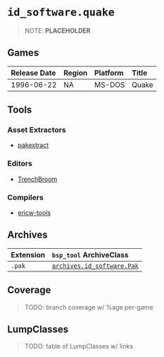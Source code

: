 # `id_software.quake`

> NOTE: **PLACEHOLDER**

## Games
| Release Date | Region | Platform | Title |
| :----------- | :----- | :------- | :---- |
| 1996-06-22   | NA     | MS-DOS   | Quake |


## Tools
### Asset Extractors
 * [pakextract]()

### Editors
 * [TrenchBroom]()

### Compilers
 * [ericw-tools]()



## Archives
| Extension | `bsp_tool` ArchiveClass        |
| :-------- | :----------------------------- |
| `.pak`    | [`archives.id_software.Pak`]() |


## Coverage

> TODO: branch coverage w/ %age per-game

## LumpClasses

> TODO: table of LumpClasses w/ links
